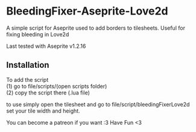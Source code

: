 # BleedingFixer-Aseprite-Love2d
A simple script for Aseprite used to add borders to tilesheets. Useful for fixing bleeding in Love2d

Last tested with Aseprite v1.2.16 <br />

## Installation
To add the script <br />
(1) go to file/scripts/(open scripts folder) <br />
(2) copy the script there (.lua file) <br />

to use simply open the tilesheet and go to file/script/bleedingFixerLove2d <br />
set your tile width and height. <br />

You can become a patreon if you want :3
Have Fun <3
